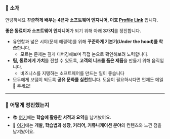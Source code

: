 ### 🌱 소개

안녕하세요 **꾸준하게 배우는 4년차 소프트웨어 엔지니어, 이호 [Profile Link](https://lovetoknow.notion.site/lovetoknow/fcbbc3ce2a6a45a88d986cbc05ac0f64)** 입니다.

**좋은 동료이자 소프트웨어 엔지니어**가 되기 위해 아래 **3가지**를 정진합니다.

- 유연함과 넓은 시야(문제 해결력)를 위해 **꾸준하게 기본기(Under the hood)를 학습**합니다.
    - 모르는 문제는 깊게 디버깅해보며 직접 눈으로 확인해보려 노력합니다.  
- **팀, 동료에게 가치**를 전할 수 있도록, **고객의 니즈를 품은 제품**을 만들기 위해 움직입니다.
    - 비즈니스를 지탱하는 소프트웨어를 만드는 일이 좋습니다
- 모두에게 보탬이 되도록 **공유 문화를 실천**합니다. 도움이 필요하시다면 언제든 메일 📧 주세요!

---

### :information_desk_person: 어떻게 정진했는지

- 📚 [여기](https://github.com/leeho1110/the-dev-book-archive)에는 **학습에 활용한 서적과 요약**을 남겨놨어요.
- 📄 [여기](https://lovetoknow.notion.site/d5442f4cb963462b8b0ab9cd79d9c84e)에는 **개발, 학습법과 성장, 커리어, 커뮤니케이션 분야**의 컨텐츠와 느낀 점을 남겨놨어요. 

